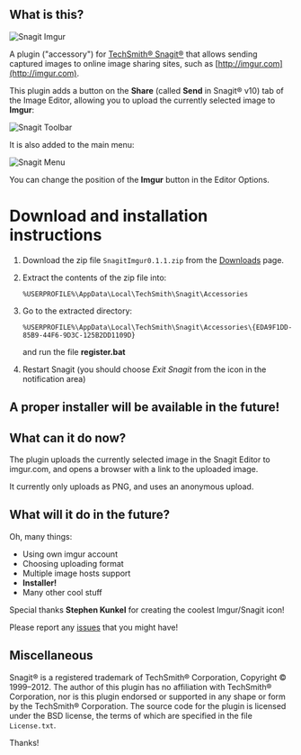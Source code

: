 What is this?
-------------

![Snagit Imgur](http://i.imgur.com/g6aTS.png)

A plugin ("accessory") for [TechSmith® Snagit®](http://www.techsmith.com/snagit.html) that allows sending captured images to online image sharing sites, such as [http://imgur.com](http://imgur.com).

This plugin adds a button on the **Share** (called **Send** in Snagit® v10) tab of the Image Editor, allowing you to upload the currently selected image to **Imgur**:

![Snagit Toolbar](http://i.imgur.com/JjRl7.png)

It is also added to the main menu:

![Snagit Menu](http://i.imgur.com/ElZAZ.png)

You can change the position of the **Imgur** button in the Editor Options.

Download and installation instructions
======================================

1. Download the zip file `SnagitImgur0.1.1.zip` from the [Downloads](https://github.com/hmemcpy/SnagitImgur/downloads) page.

2. Extract the contents of the zip file into:

    `%USERPROFILE%\AppData\Local\TechSmith\Snagit\Accessories`

3. Go to the extracted directory:  

    `%USERPROFILE%\AppData\Local\TechSmith\Snagit\Accessories\{EDA9F1DD-85B9-44F6-9D3C-125B2DD1109D}`
    
    and run the file **register.bat**

4. Restart Snagit (you should choose _Exit Snagit_ from the icon in the notification area)

A proper installer will be available in the future!
----------------------------------------------------

What can it do now?
-------------------

The plugin uploads the currently selected image in the Snagit Editor to imgur.com, and opens a browser with a link to the uploaded image.

It currently only uploads as PNG, and uses an anonymous upload.

What will it do in the future?
------------------------------

Oh, many things:

* Using own imgur account
* Choosing uploading format
* Multiple image hosts support
* **Installer!**
* Many other cool stuff

Special thanks **Stephen Kunkel** for creating the coolest Imgur/Snagit icon!

Please report any [issues](https://github.com/hmemcpy/SnagitImgur/issues) that you might have!

Miscellaneous
-------------
Snagit® is a registered trademark of TechSmith® Corporation, Copyright © 1999–2012. The author of this plugin has no affiliation with TechSmith® Corporation, nor is this plugin endorsed or supported in any shape or form by the TechSmith® Corporation. The source code for the plugin is licensed under the BSD license, the terms of which are specified in the file `License.txt`.

Thanks!
